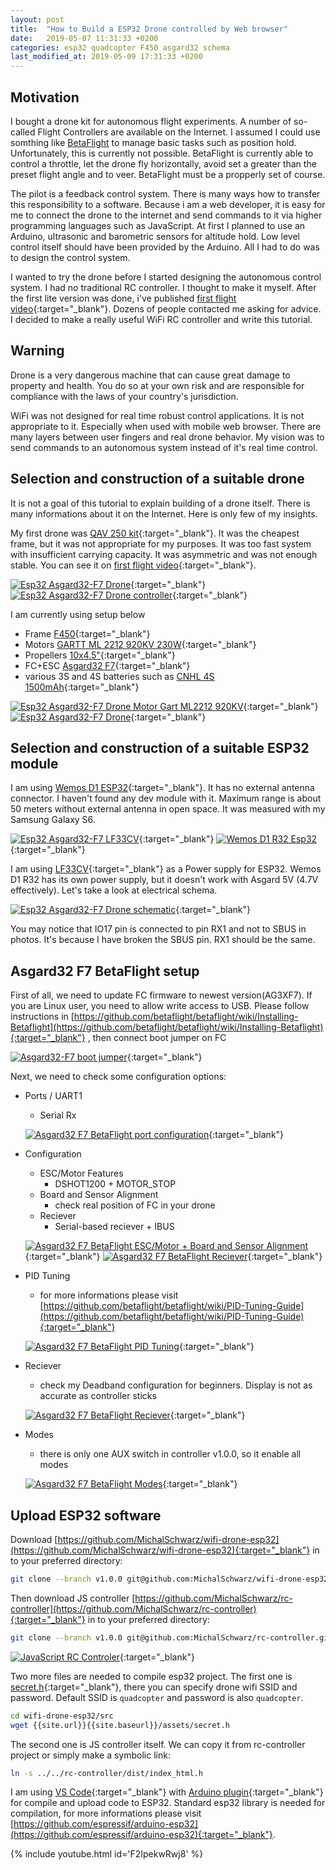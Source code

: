 ```yaml
---
layout: post
title:  "How to Build a ESP32 Drone controlled by Web browser"
date:   2019-05-07 11:31:33 +0200
categories: esp32 quadcopter F450 asgard32 schema
last_modified_at: 2019-05-09 17:31:33 +0200
---
```

Motivation
-----
I bought a drone kit for autonomous flight experiments. A number of so-called Flight Controllers are available on the Internet. I assumed I could use somthing like [BetaFlight](https://github.com/betaflight/betaflight) to manage basic tasks such as position hold. Unfortunately, this is currently not possible. BetaFlight is currently able to control a throttle, let the drone fly horizontally, avoid set a greater than the preset flight angle and to veer. BetaFlight must be a propperly set of course.

The pilot is a feedback control system. There is many ways how to transfer this responsibility to a software. Because i am a web developer, it is easy for me to connect the drone to the internet and send commands to it via higher programming languages such as JavaScript. At first I planned to use an Arduino, ultrasonic and barometric sensors for altitude hold. Low level control itself should have been provided by the Arduino. All I had to do was to design the control system.

I wanted to try the drone before I started designing the autonomous control system. I had no traditional RC controller. I thought to make it myself. After the first lite version was done, i've published [first flight video](https://www.youtube.com/watch?v=AE7AcuQcWvU){:target="_blank"}. Dozens of people contacted me asking for advice. I decided to make a really useful WiFi RC controller and write this tutorial.

Warning
-------

Drone is a very dangerous machine that can cause great damage to property and health. You do so at your own risk and are responsible for compliance with the laws of your country's jurisdiction.

WiFi was not designed for real time robust control applications. It is not appropriate to it. Especially when used with mobile web browser. There are many layers between user fingers and real drone behavior. My vision was to send commands to an autonomous system instead of it's real time control.

Selection and construction of a suitable drone
----------------------------------

It is not a goal of this tutorial to explain building of a drone itself. There is many informations about it on the Internet. Here is only few of my insights.

My first drone was [QAV 250 kit](http://s.click.aliexpress.com/e/hjXHYEy){:target="_blank"}. It was the cheapest frame, but it was not appropriate for my purposes. It was too fast system with insufficient carrying capacity. It was asymmetric and was not enough stable. You can see it on [first flight video](https://www.youtube.com/watch?v=AE7AcuQcWvU&t=160s){:target="_blank"}.

[![Esp32 Asgard32-F7 Drone]({{site.url}}{{site.baseurl}}/assets/Esp32-Asgard32_F7-Drone-full-thumb.jpg)]({{site.url}}{{site.baseurl}}/assets/Esp32-Asgard32_F7-Drone-full.jpg){:target="_blank"}
[![Esp32 Asgard32-F7 Drone controller]({{site.url}}{{site.baseurl}}/assets/Esp32-Asgard32_F7-Drone-controller-thumb.jpg)]({{site.url}}{{site.baseurl}}/assets/Esp32-Asgard32_F7-Drone-controller.jpg){:target="_blank"}

I am currently using setup below
* Frame [F450](http://s.click.aliexpress.com/e/bv4Z0yfm){:target="_blank"}
* Motors [GARTT ML 2212 920KV 230W](http://s.click.aliexpress.com/e/nFLy0VE){:target="_blank"}
* Propellers [10x4.5"](http://s.click.aliexpress.com/e/cHpH2xPS){:target="_blank"}
* FC+ESC [Asgard32 F7](http://s.click.aliexpress.com/e/bGTNvcrW){:target="_blank"}
* various 3S and 4S batteries such as [CNHL 4S 1500mAh](http://s.click.aliexpress.com/e/by3KQYpS){:target="_blank"}

[![Esp32 Asgard32-F7 Drone Motor Gart ML2212 920KV]({{site.url}}{{site.baseurl}}/assets/Esp32-Asgard32_F7-Drone-motor-Gart_ML2212_920KV-thumb.jpg)]({{site.url}}{{site.baseurl}}/assets/Esp32-Asgard32_F7-Drone-motor-Gart_ML2212_920KV.jpg){:target="_blank"}
[![Esp32 Asgard32-F7 Drone]({{site.url}}{{site.baseurl}}/assets/Esp32-Asgard32_F7-Drone-back-thumb.jpg)]({{site.url}}{{site.baseurl}}/assets/Esp32-Asgard32_F7-Drone-back.jpg){:target="_blank"}


Selection and construction of a suitable ESP32 module
-------------------------------

I am using [Wemos D1 ESP32](http://s.click.aliexpress.com/e/biEuTrYy){:target="_blank"}. It has no external antenna connector. I haven't found any dev module with it. Maximum range is about 50 meters without external antenna in open space. It was measured with my Samsung Galaxy S6.

[![Esp32 Asgard32-F7 LF33CV]({{site.url}}{{site.baseurl}}/assets/Esp32-Asgard32_F7-LF33CV-thumb.jpg)]({{site.url}}{{site.baseurl}}/assets/Esp32-Asgard32_F7-LF33CV.jpg){:target="_blank"}
[![Wemos D1 R32 Esp32]({{site.url}}{{site.baseurl}}/assets/Wemos_D1_R32_Esp32-thumb.jpg)]({{site.url}}{{site.baseurl}}/assets/Wemos_D1_R32_Esp32.jpg){:target="_blank"}

I am using [LF33CV](http://s.click.aliexpress.com/e/ctaoIoFq){:target="_blank"} as a Power supply for ESP32. Wemos D1 R32 has its own power supply, but it doesn't work with Asgard 5V (4.7V effectively). Let's take a look at electrical schema.

[![Esp32 Asgard32-F7 Drone schematic]({{site.url}}{{site.baseurl}}/assets/Esp32-Asgard32_F7-Drone-schematic.jpg)]({{site.url}}{{site.baseurl}}/assets/Esp32-Asgard32_F7-Drone-schematic.jpg){:target="_blank"}

You may notice that IO17 pin is connected to pin RX1 and not to SBUS in photos. It's because I have broken the SBUS pin. RX1 should be the same.


Asgard32 F7 BetaFlight setup
-------------------------------

First of all, we need to update FC firmware to newest version(AG3XF7). If you are Linux user, you need to allow write access to USB. Please follow instructions in [https://github.com/betaflight/betaflight/wiki/Installing-Betaflight](https://github.com/betaflight/betaflight/wiki/Installing-Betaflight){:target="_blank"} , then connect boot jumper on FC

[![Asgard32-F7 boot jumper]({{site.url}}{{site.baseurl}}/assets/Asgard32_F7-boot-jumper-thumb.jpg)]({{site.url}}{{site.baseurl}}/assets/Asgard32_F7-boot-jumper.jpg){:target="_blank"}

Next, we need to check some configuration options:

* Ports / UART1
  * Serial Rx

  [![Asgard32 F7 BetaFlight port configuration]({{site.url}}{{site.baseurl}}/assets/Asgard32_F7-BetaFlight-ports-thumb.png)]({{site.url}}{{site.baseurl}}/assets/Asgard32_F7-BetaFlight-ports.png){:target="_blank"}

* Configuration
  * ESC/Motor Features
    * DSHOT1200 + MOTOR_STOP
  * Board and Sensor Alignment
    * check real position of FC in your drone
  * Reciever
    * Serial-based reciever + IBUS

  [![Asgard32 F7 BetaFlight ESC/Motor + Board and Sensor Alignment]({{site.url}}{{site.baseurl}}/assets/Asgard32_F7-BetaFlight-motor-board_alignment-thumb.png)]({{site.url}}{{site.baseurl}}/assets/Asgard32_F7-BetaFlight-motor-board_alignment.png){:target="_blank"}
  [![Asgard32 F7 BetaFlight Reciever]({{site.url}}{{site.baseurl}}/assets/Asgard32_F7-BetaFlight-reciever-ibus-thumb.png)]({{site.url}}{{site.baseurl}}/assets/Asgard32_F7-BetaFlight-reciever-ibus.png){:target="_blank"}

* PID Tuning
  * for more informations please visit [https://github.com/betaflight/betaflight/wiki/PID-Tuning-Guide](https://github.com/betaflight/betaflight/wiki/PID-Tuning-Guide){:target="_blank"}

  [![Asgard32 F7 BetaFlight PID Tuning]({{site.url}}{{site.baseurl}}/assets/Asgard32_F7-BetaFlight-pid-thumb.png)]({{site.url}}{{site.baseurl}}/assets/Asgard32_F7-BetaFlight-pid.png){:target="_blank"}

* Reciever
  * check my Deadband configuration for beginners. Display is not as accurate as controller sticks

  [![Asgard32 F7 BetaFlight Reciever]({{site.url}}{{site.baseurl}}/assets/Asgard32_F7-BetaFlight-reciever-thumb.png)]({{site.url}}{{site.baseurl}}/assets/Asgard32_F7-BetaFlight-reciever.png){:target="_blank"}

* Modes
  * there is only one AUX switch in controller v1.0.0, so it enable all modes

  [![Asgard32 F7 BetaFlight Modes]({{site.url}}{{site.baseurl}}/assets/Asgard32_F7-BetaFlight-modes-thumb.png)]({{site.url}}{{site.baseurl}}/assets/Asgard32_F7-BetaFlight-modes.png){:target="_blank"}


Upload ESP32 software
----------------------

Download [https://github.com/MichalSchwarz/wifi-drone-esp32](https://github.com/MichalSchwarz/wifi-drone-esp32){:target="_blank"} in to your preferred directory:
```bash
git clone --branch v1.0.0 git@github.com:MichalSchwarz/wifi-drone-esp32.git
```

Then download JS controller [https://github.com/MichalSchwarz/rc-controller](https://github.com/MichalSchwarz/rc-controller){:target="_blank"} in to your preferred directory:
```bash
git clone --branch v1.0.0 git@github.com:MichalSchwarz/rc-controller.git
```

[![JavaScript RC Controler]({{site.url}}{{site.baseurl}}/assets/js-rc-controller-thumb.png)]({{site.url}}{{site.baseurl}}/assets/js-rc-controller.png){:target="_blank"}

Two more files are needed to compile esp32 project. The first one is [secret.h]({{site.url}}{{site.baseurl}}/assets/secret.h){:target="_blank"}, there you can specify drone wifi SSID and password. Default SSID is `quadcopter` and password is also `quadcopter`.

```bash
cd wifi-drone-esp32/src
wget {{site.url}}{{site.baseurl}}/assets/secret.h
```

The second one is JS controller itself. We can copy it from rc-controller project or simply make a symbolic link:

```bash
ln -s ../../rc-controller/dist/index_html.h
```

I am using [VS Code](https://code.visualstudio.com/){:target="_blank"} with [Arduino plugin](https://github.com/Microsoft/vscode-arduino){:target="_blank"} for compile and upload code to ESP32. Standard esp32 library is needed for compilation, for more informations please visit [https://github.com/espressif/arduino-esp32](https://github.com/espressif/arduino-esp32){:target="_blank"}.

{% include youtube.html id='F2IpekwRwj8' %}